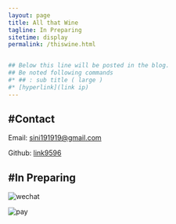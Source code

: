 ```yaml
---
layout: page
title: All that Wine
tagline: In Preparing
sitetime: display
permalink: /thiswine.html


## Below this line will be posted in the blog.
## Be noted following commands
#* ## : sub title ( large )
#* [hyperlink](link ip)
---
```


## #Contact

Email: sini191919@gmail.com

Github: [link9596](https://github.com/link9596)

## #In Preparing

![wechat]()

![pay]()
